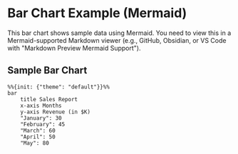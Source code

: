 # Bar Chart Example (Mermaid)

This bar chart shows sample data using Mermaid. You need to view this in a Mermaid-supported Markdown viewer (e.g., GitHub, Obsidian, or VS Code with "Markdown Preview Mermaid Support").

## Sample Bar Chart

```mermaid
%%{init: {"theme": "default"}}%%
bar
    title Sales Report
    x-axis Months
    y-axis Revenue (in $K)
    "January": 30
    "February": 45
    "March": 60
    "April": 50
    "May": 80
